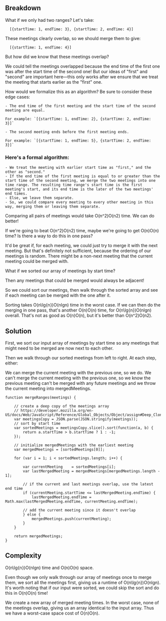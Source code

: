 ## Breakdown
What if we only had two ranges? Let's take:
```
  [{startTime: 1, endTime: 3}, {startTime: 2, endTime: 4}]
```
These meetings clearly overlap, so we should merge them to give:
```
  [{startTime: 1, endTime: 4}]
```
But how did we know that these meetings overlap?

We could tell the meetings overlapped because the end time of the first one was after the start time of the second one! But our ideas of "first" and "second" are important here—this only works after we ensure that we treat the meeting that starts earlier as the "first" one.

How would we formalize this as an algorithm? Be sure to consider these edge cases:
```
- The end time of the first meeting and the start time of the second meeting are equal. 

For example: `[{startTime: 1, endTime: 2}, {startTime: 2, endTime: 3}]`

- The second meeting ends before the first meeting ends. 

For example: `[{startTime: 1, endTime: 5}, {startTime: 2, endTime: 3}]`
```
### Here's a formal algorithm:
```
- We treat the meeting with earlier start time as "first," and the other as "second."
- If the end time of the first meeting is equal to or greater than the start time of the second meeting, we merge the two meetings into one time range. The resulting time range's start time is the first meeting's start, and its end time is the later of the two meetings' end times.
- Else, we leave them separate.
- So, we could compare every meeting to every other meeting in this way, merging them or leaving them separate.
```

Comparing all pairs of meetings would take O(n^2)O(n2) time. We can do better!

If we're going to beat O(n^2)O(n2) time, maybe we're going to get O(n)O(n) time? Is there a way to do this in one pass?

It'd be great if, for each meeting, we could just try to merge it with the next meeting. But that's definitely not sufficient, because the ordering of our meetings is random. There might be a non-next meeting that the current meeting could be merged with.

What if we sorted our array of meetings by start time?

Then any meetings that could be merged would always be adjacent!

So we could sort our meetings, then walk through the sorted array and see if each meeting can be merged with the one after it.

Sorting takes O(n\lg{n})O(nlgn) time in the worst case. If we can then do the merging in one pass, that's another O(n)O(n) time, for O(n\lg{n})O(nlgn) overall. That's not as good as O(n)O(n), but it's better than O(n^2)O(n2).

## Solution
First, we sort our input array of meetings by start time so any meetings that might need to be merged are now next to each other.

Then we walk through our sorted meetings from left to right. At each step, either:

We can merge the current meeting with the previous one, so we do.
We can't merge the current meeting with the previous one, so we know the previous meeting can't be merged with any future meetings and we throw the current meeting into mergedMeetings.
```
function mergeRanges(meetings) {

    // create a deep copy of the meetings array
    // https://developer.mozilla.org/en-US/docs/Web/JavaScript/Reference/Global_Objects/Object/assign#Deep_Clone
    var meetingsCopy = JSON.parse(JSON.stringify(meetings));
    // sort by start time
    var sortedMeetings = meetingsCopy.slice().sort(function(a, b) {
        return a.startTime > b.startTime ? 1 : -1;
    });

    // initialize mergedMeetings with the earliest meeting
    var mergedMeetings = [sortedMeetings[0]];

    for (var i = 1; i < sortedMeetings.length; i++) {

        var currentMeeting    = sortedMeetings[i];
        var lastMergedMeeting = mergedMeetings[mergedMeetings.length - 1];

        // if the current and last meetings overlap, use the latest end time
        if (currentMeeting.startTime <= lastMergedMeeting.endTime) {
            lastMergedMeeting.endTime = Math.max(lastMergedMeeting.endTime, currentMeeting.endTime);

        // add the current meeting since it doesn't overlap
        } else {
            mergedMeetings.push(currentMeeting);
        }
    }

    return mergedMeetings;
}
```
## Complexity
O(n\lg{n})O(nlgn) time and O(n)O(n) space.

Even though we only walk through our array of meetings once to merge them, we sort all the meetings first, giving us a runtime of O(n\lg{n})O(nlgn). It's worth noting that if our input were sorted, we could skip the sort and do this in O(n)O(n) time!

We create a new array of merged meeting times. In the worst case, none of the meetings overlap, giving us an array identical to the input array. Thus we have a worst-case space cost of O(n)O(n).
